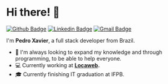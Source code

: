 <!-- ![dev-pedro-xavier](https://github.com/pedrohsxavier/pedrohsxavier/blob/master/icons/capa.png "dev-pedro-xavier") -->

# Hi there! :wave:

[![Github Badge](https://img.shields.io/badge/github-%23100000.svg?&style=for-the-badge&logo=github&logoColor=white&link=https://github.com/pedrohsxavier/)](https://github.com/pedrohsxavier/) [![Linkedin Badge](https://img.shields.io/badge/linkedin-%230077B5.svg?&style=for-the-badge&logo=linkedin&logoColor=white&link=https://www.linkedin.com/in/pedrohenriquexavier/)](https://www.linkedin.com/in/pedrohenriquexavier/) [![Gmail Badge](https://img.shields.io/badge/gmail-%23D14836.svg?&style=for-the-badge&logo=gmail&logoColor=white&link=mailto:phsxlive@gmail.com)](mailto:phsxlive@gmail.com)


I'm **Pedro Xavier**, a full stack developer from Brazil.

- :blue_heart: I'm always looking to expand my knowledge and through programming, to be able to help everyone.
- :computer: Currently working at **[Locaweb](https://www.locaweb.com.br/).**
- :mortar_board: Currently finishing IT graduation at IFPB.
<!-- - :dart: I'm looking to improve my skills. -->
